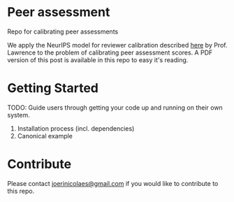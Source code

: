 # Peer assessment
Repo for calibrating peer assessments

We apply the NeurIPS model for reviewer calibration described [here](https://inverseprobability.com/2014/08/02/reviewer-calibration-for-nips) by Prof. Lawrence to the problem of calibrating peer assessment scores.
A PDF version of this post is available in this repo to easy it's reading.

# Getting Started
TODO: Guide users through getting your code up and running on their own system.
1.	Installation process (incl. dependencies)
2.	Canonical example

# Contribute
Please contact joerinicolaes@gmail.com if you would like to contribute to this repo.

